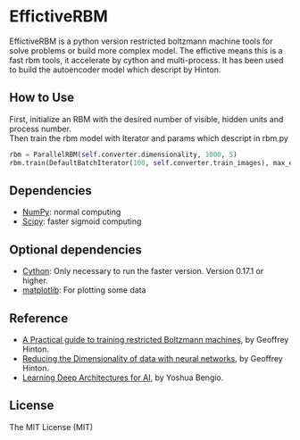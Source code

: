 EffictiveRBM
============

EffictiveRBM is a python version restricted boltzmann machine tools for solve problems or build more complex model. The effictive means this is a fast rbm tools, it accelerate by cython and multi-process. It has been used to build the autoencoder model which descript by Hinton.

## How to Use
First, initialize an RBM with the desired number of visible, hidden units and process number.  
Then train the rbm model with Iterator and params which descript in rbm.py
```python
rbm = ParallelRBM(self.converter.dimensionality, 1000, 5)
rbm.train(DefaultBatchIterator(100, self.converter.train_images), max_epochs = 20, batch = 100)
```

## Dependencies
- [NumPy](http://www.numpy.org): normal computing
- [Scipy](http://www.scipy.org/): faster sigmoid computing

## Optional dependencies
- [Cython](http://www.cython.org): Only necessary to run the faster version. Version 0.17.1 or higher.
- [matplotlib](http://matplotlib.sourceforge.net/): For plotting some data

## Reference

* [A Practical guide to training restricted Boltzmann machines](http://www.cs.toronto.edu/~hinton/absps/guideTR.pdf), by Geoffrey Hinton.
* [Reducing the Dimensionality of data with neural networks](http://www.cs.toronto.edu/~hinton/science.pdf), by Geoffrey Hinton.
* [Learning Deep Architectures for AI](http://www.iro.umontreal.ca/~lisa/pointeurs/TR1312.pdf), by Yoshua Bengio.

## License
The MIT License (MIT)

